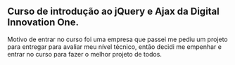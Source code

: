 ## Curso de introdução ao jQuery e Ajax da Digital Innovation One. 
Motivo de entrar no curso foi uma empresa que passei me pediu um projeto para entregar para avaliar meu nível técnico, então decidi me empenhar e entrar no curso para fazer o melhor projeto de todos.
